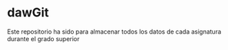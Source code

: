 # dawGit
Este repositorio ha sido para almacenar todos los datos de cada asignatura durante el grado superior
